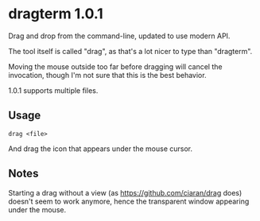 #  dragterm 1.0.1

Drag and drop from the command-line, updated to use modern API.

The tool itself is called "drag", as that's a lot nicer to type than "dragterm".

Moving the mouse outside too far before dragging will cancel the invocation, though I'm not sure that this is the best behavior.

1.0.1 supports multiple files.

## Usage

`drag <file>`

And drag the icon that appears under the mouse cursor.

## Notes

Starting a drag without a view (as <https://github.com/ciaran/drag> does) doesn't seem to work anymore, hence the transparent window appearing under the mouse.

